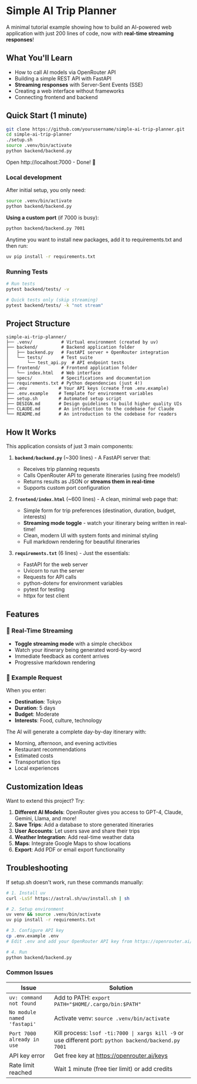 # Simple AI Trip Planner

A minimal tutorial example showing how to build an AI-powered web application with just 200 lines of code, now with **real-time streaming responses**!

## What You'll Learn

- How to call AI models via OpenRouter API
- Building a simple REST API with FastAPI  
- **Streaming responses** with Server-Sent Events (SSE)
- Creating a web interface without frameworks
- Connecting frontend and backend

## Quick Start (1 minute)

```bash
git clone https://github.com/yourusername/simple-ai-trip-planner.git
cd simple-ai-trip-planner
./setup.sh
source .venv/bin/activate
python backend/backend.py
```
Open http://localhost:7000 - Done! 🎉

### Local development
After initial setup, you only need:
```bash
source .venv/bin/activate
python backend/backend.py
```

**Using a custom port** (if 7000 is busy):
```bash
python backend/backend.py 7001
```

Anytime you want to install new packages, add it to requirements.txt and then run:
```bash
uv pip install -r requirements.txt
```

### Running Tests
```bash
# Run tests
pytest backend/tests/ -v

# Quick tests only (skip streaming)
pytest backend/tests/ -k "not stream"
```

## Project Structure
```
simple-ai-trip-planner/
├── .venv/           # Virtual environment (created by uv)
├── backend/         # Backend application folder
│   ├── backend.py   # FastAPI server + OpenRouter integration
│   └── tests/       # Test suite
│       └── test_api.py  # API endpoint tests
├── frontend/        # Frontend application folder
│   └── index.html   # Web interface
├── specs/           # Specifications and documentation
├── requirements.txt # Python dependencies (just 4!)
├── .env            # Your API keys (create from .env.example)
├── .env.example    # Template for environment variables
├── setup.sh        # Automated setup script
├── DESIGN.md       # Design guidelines to build higher quality UIs 
├── CLAUDE.md       # An introduction to the codebase for Claude
└── README.md       # An introduction to the codebase for readers
```

## How It Works

This application consists of just 3 main components:

1. **`backend/backend.py`** (~300 lines) - A FastAPI server that:
   - Receives trip planning requests
   - Calls OpenRouter API to generate itineraries (using free models!)
   - Returns results as JSON or **streams them in real-time**
   - Supports custom port configuration

2. **`frontend/index.html`** (~600 lines) - A clean, minimal web page that:
   - Simple form for trip preferences (destination, duration, budget, interests)
   - **Streaming mode toggle** - watch your itinerary being written in real-time!
   - Clean, modern UI with system fonts and minimal styling
   - Full markdown rendering for beautiful itineraries

3. **`requirements.txt`** (6 lines) - Just the essentials:
   - FastAPI for the web server
   - Uvicorn to run the server
   - Requests for API calls
   - python-dotenv for environment variables
   - pytest for testing
   - httpx for test client

## Features

### 🚀 Real-Time Streaming
- **Toggle streaming mode** with a simple checkbox
- Watch your itinerary being generated word-by-word
- Immediate feedback as content arrives
- Progressive markdown rendering

### 📝 Example Request

When you enter:
- **Destination**: Tokyo
- **Duration**: 5 days
- **Budget**: Moderate
- **Interests**: Food, culture, technology

The AI will generate a complete day-by-day itinerary with:
- Morning, afternoon, and evening activities
- Restaurant recommendations
- Estimated costs
- Transportation tips
- Local experiences

## Customization Ideas

Want to extend this project? Try:

1. **Different AI Models**: OpenRouter gives you access to GPT-4, Claude, Gemini, Llama, and more!
2. **Save Trips**: Add a database to store generated itineraries
3. **User Accounts**: Let users save and share their trips
4. **Weather Integration**: Add real-time weather data
5. **Maps**: Integrate Google Maps to show locations
6. **Export**: Add PDF or email export functionality

## Troubleshooting

If setup.sh doesn't work, run these commands manually:

```bash
# 1. Install uv
curl -LsSf https://astral.sh/uv/install.sh | sh

# 2. Setup environment
uv venv && source .venv/bin/activate
uv pip install -r requirements.txt

# 3. Configure API key
cp .env.example .env
# Edit .env and add your OpenRouter API key from https://openrouter.ai/keys

# 4. Run
python backend/backend.py
```

### Common Issues

| Issue | Solution |
|-------|----------|
| `uv: command not found` | Add to PATH: `export PATH="$HOME/.cargo/bin:$PATH"` |
| `No module named 'fastapi'` | Activate venv: `source .venv/bin/activate` |
| `Port 7000 already in use` | Kill process: `lsof -ti:7000 \| xargs kill -9` or use different port: `python backend/backend.py 7001` |
| API key error | Get free key at https://openrouter.ai/keys |
| Rate limit reached | Wait 1 minute (free tier limit) or add credits |